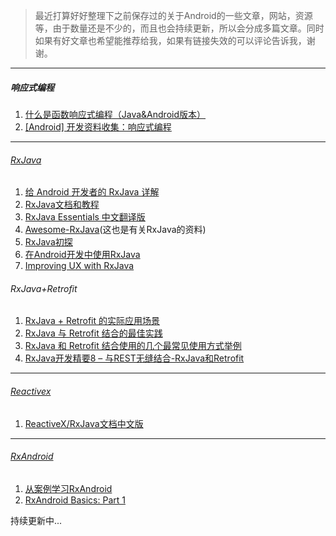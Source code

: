 > 最近打算好好整理下之前保存过的关于Android的一些文章，网站，资源等，由于数量还是不少的，而且也会持续更新，所以会分成多篇文章。同时如果有好文章也希望能推荐给我，如果有链接失效的可以评论告诉我，谢谢。


---
##### 响应式编程
1. [什么是函数响应式编程（Java&Android版本）](https://asce1885.gitbooks.io/android-rd-senior-advanced/content/)
2. [[Android] 开发资料收集：响应式编程](http://www.jianshu.com/p/0bca9b24ff7c)

---
###### [RxJava](https://github.com/ReactiveX/RxJava)
1. [给 Android 开发者的 RxJava 详解](http://gank.io/post/560e15be2dca930e00da1083)
2. [RxJava文档和教程](https://mcxiaoke.gitbooks.io/rxdocs/content/Topics.html)
3. [RxJava Essentials 中文翻译版](http://rxjava.yuxingxin.com/)
4. [Awesome-RxJava](https://github.com/lzyzsd/Awesome-RxJava?hmsr=toutiao.io&utm_medium=toutiao.io&utm_source=toutiao.io)(这也是有关RxJava的资料)
5. [RxJava初探](http://codethink.me/2015/05/09/intro-of-rxjava/)
6. [在Android开发中使用RxJava](https://github.com/hehonghui/android-tech-frontier/blob/master/issue-34/%E5%9C%A8Android%E5%BC%80%E5%8F%91%E4%B8%AD%E4%BD%BF%E7%94%A8RxJava.md)
7. [Improving UX with RxJava](https://medium.com/@diolor/improving-ux-with-rxjava-4440a13b157f#.d59pt14u0)

###### RxJava+Retrofit
1. [RxJava + Retrofit 的实际应用场景](http://www.jianshu.com/p/27cd7ecf3250)
2. [RxJava 与 Retrofit 结合的最佳实践](http://gank.io/post/56e80c2c677659311bed9841)
3. [RxJava 和 Retrofit 结合使用的几个最常见使用方式举例](https://github.com/rengwuxian/RxJavaSamples)
4. [RxJava开发精要8 – 与REST无缝结合-RxJava和Retrofit](http://www.devtf.cn/?p=1237)

---
###### [Reactivex](http://reactivex.io/)
1. [ReactiveX/RxJava文档中文版](https://mcxiaoke.gitbooks.io/rxdocs/content/index.html)


---
###### [RxAndroid](https://github.com/ReactiveX/RxAndroid)
1. [从案例学习RxAndroid](http://blog.chengdazhi.com/index.php/140?hmsr=toutiao.io&utm_medium=toutiao.io&utm_source=toutiao.io)
2. [RxAndroid Basics: Part 1](https://medium.com/@kurtisnusbaum/rxandroid-basics-part-1-c0d5edcf6850#.krc5ic7hn)


持续更新中...